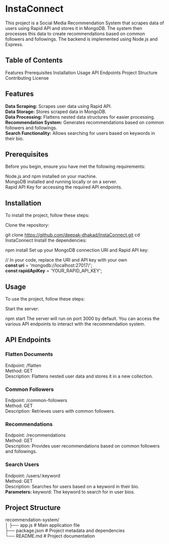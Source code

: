 # InstaConnect
This project is a Social Media Recommendation System that scrapes data of users using Rapid API and stores it in MongoDB. The system then processes this data to create recommendations based on common followers and followings. The backend is implemented using Node.js and Express.

## Table of Contents
Features
Prerequisites
Installation
Usage
API Endpoints
Project Structure
Contributing
License
## Features
**Data Scraping:** Scrapes user data using Rapid API.  
**Data Storage:** Stores scraped data in MongoDB.  
**Data Processing:** Flattens nested data structures for easier processing.  
**Recommendation System:** Generates recommendations based on common followers and followings.  
**Search Functionality:** Allows searching for users based on keywords in their bio.  
## Prerequisites
Before you begin, ensure you have met the following requirements:

Node.js and npm installed on your machine.  
MongoDB installed and running locally or on a server.  
Rapid API Key for accessing the required API endpoints.
## Installation
To install the project, follow these steps:

Clone the repository:


git clone https://github.com/deepak-dhakad/InstaConnect.git
cd InstaConnect
Install the dependencies:


npm install
Set up your MongoDB connection URI and Rapid API key:  


// In your code, replace the URI and API key with your own  
**const uri** = 'mongodb://localhost:27017/';  
**const rapidApiKey** = 'YOUR_RAPID_API_KEY';  
## Usage
To use the project, follow these steps:

Start the server:


npm start
The server will run on port 3000 by default. You can access the various API endpoints to interact with the recommendation system.

## API Endpoints
### Flatten Documents
Endpoint: /flatten  
Method: GET  
Description: Flattens nested user data and stores it in a new collection.  
### Common Followers
Endpoint: /common-followers  
Method: GET  
Description: Retrieves users with common followers.  
### Recommendations
Endpoint: /recommendations  
Method: GET  
Description: Provides user recommendations based on common followers and followings.  
### Search Users
Endpoint: /users/:keyword  
Method: GET  
Description: Searches for users based on a keyword in their bio.  
**Parameters:**
keyword: The keyword to search for in user bios.
## Project Structure

recommendation-system/  
│
├── app.js               # Main application file  
├── package.json         # Project metadata and dependencies  
└── README.md            # Project documentation  
